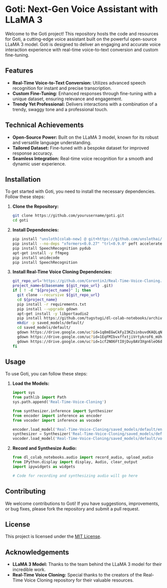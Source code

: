 # Goti: Next-Gen Voice Assistant with LLaMA 3

Welcome to the Goti project! This repository hosts the code and resources for Goti, a cutting-edge voice assistant built on the powerful open-source LLaMA 3 model. Goti is designed to deliver an engaging and accurate voice interaction experience with real-time voice-to-text conversion and custom fine-tuning.

## Features

- **Real-Time Voice-to-Text Conversion:** Utilizes advanced speech recognition for instant and precise transcription.
- **Custom Fine-Tuning:** Enhanced responses through fine-tuning with a unique dataset, ensuring relevance and engagement.
- **Trendy Yet Professional:** Delivers interactions with a combination of a trendy, swaggy tone and a professional touch.

## Technical Achievements

- **Open-Source Power:** Built on the LLaMA 3 model, known for its robust and versatile language understanding.
- **Tailored Dataset:** Fine-tuned with a bespoke dataset for improved response accuracy.
- **Seamless Integration:** Real-time voice recognition for a smooth and dynamic user experience.

## Installation

To get started with Goti, you need to install the necessary dependencies. Follow these steps:

1. **Clone the Repository:**
    ```bash
    git clone https://github.com/yourusername/goti.git
    cd goti
    ```

2. **Install Dependencies:**
    ```bash
    pip install "unsloth[colab-new] @ git+https://github.com/unslothai/unsloth.git"
    pip install --no-deps "xformers<0.0.27" "trl<0.9.0" peft accelerate bitsandbytes
    pip install SpeechRecognition pydub
    apt-get install -y ffmpeg
    pip install unidecode
    pip install SpeechRecognition
    ```

3. **Install Real-Time Voice Cloning Dependencies:**
    ```bash
    git_repo_url='https://github.com/CorentinJ/Real-Time-Voice-Cloning.git'
    project_name=$(basename ${git_repo_url} .git)
    if [ ! -d "${project_name}" ]; then
      git clone --recursive ${git_repo_url}
      cd ${project_name}
      pip install -r requirements.txt
      pip install --upgrade gdown
      apt-get install -y libportaudio2
      pip install https://github.com/tugstugi/dl-colab-notebooks/archive/colab_utils.zip
      mkdir -p saved_models/default/
      cd saved_models/default/
      gdown https://drive.google.com/uc?id=1q8mEGwCkFy23KZsinbuvdKAQLqNKbYf1
      gdown https://drive.google.com/uc?id=1EqFMIbvxffxtjiVrtykroF6_mUh-5Z3s
      gdown https://drive.google.com/uc?id=1cf2NO6FtI0jDuy8AV3Xgn6leO6dHjIgu
    fi
    ```

## Usage

To use Goti, you can follow these steps:

1. **Load the Models:**
    ```python
    import sys
    from pathlib import Path
    sys.path.append('Real-Time-Voice-Cloning')

    from synthesizer.inference import Synthesizer
    from encoder import inference as encoder
    from vocoder import inference as vocoder

    encoder.load_model('Real-Time-Voice-Cloning/saved_models/default/encoder.pt')
    synthesizer = Synthesizer('Real-Time-Voice-Cloning/saved_models/default/synthesizer.pt')
    vocoder.load_model('Real-Time-Voice-Cloning/saved_models/default/vocoder.pt')
    ```

2. **Record and Synthesize Audio:**
    ```python
    from dl_colab_notebooks.audio import record_audio, upload_audio
    from IPython.display import display, Audio, clear_output
    import ipywidgets as widgets

    # Code for recording and synthesizing audio will go here
    ```

## Contributing

We welcome contributions to Goti! If you have suggestions, improvements, or bug fixes, please fork the repository and submit a pull request.

## License

This project is licensed under the [MIT License](LICENSE).

## Acknowledgements

- **LLaMA 3 Model:** Thanks to the team behind the LLaMA 3 model for their incredible work.
- **Real-Time Voice Cloning:** Special thanks to the creators of the Real-Time Voice Cloning repository for their valuable resources.
